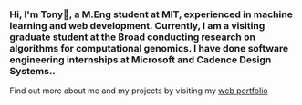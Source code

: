 ### Hi, I'm Tony👋, a M.Eng student at MIT, experienced in machine learning and web development. Currently, I am a visiting graduate student at the Broad conducting research on algorithms for computational genomics. I have done software engineering internships at Microsoft and Cadence Design Systems..

Find out more about me and my projects by visiting my [web portfolio]([https://tonycui.netlify.app/](https://tcui37.github.io/))

<!--
**tonycui37/tonycui37** is a ✨ _special_ ✨ repository because its `README.md` (this file) appears on your GitHub profile.

Here are some ideas to get you started:

- 🔭 I’m currently working on ...
- 🌱 I’m currently learning ...
- 👯 I’m looking to collaborate on ...
- 🤔 I’m looking for help with ...
- 💬 Ask me about ...
- 📫 How to reach me: ...
- 😄 Pronouns: ...
- ⚡ Fun fact: ...
-->
